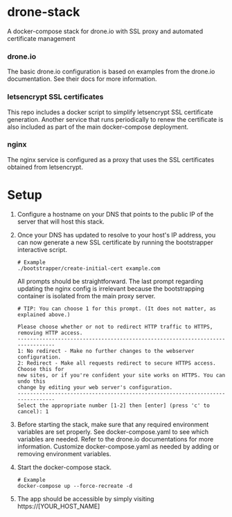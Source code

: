 # drone-stack

A docker-compose stack for drone.io with SSL proxy and automated certificate management 

### drone.io

The basic drone.io configuration is based on examples from the drone.io documentation. See their docs for more information. 

### letsencrypt SSL certificates

This repo includes a docker script to simplify letsencrypt SSL certificate generation. Another service that runs periodically to renew the certificate is also included as part of the main docker-compose deployment.

### nginx

The nginx service is configured as a proxy that uses the SSL certificates obtained from letsencrypt.

# Setup

1. Configure a hostname on your DNS that points to the public IP of the server that will host this stack.

2. Once your DNS has updated to resolve to your host's IP address, you can now generate a new SSL certificate by running the bootstrapper interactive script.

    ```
    # Example
    ./bootstrapper/create-initial-cert example.com
    ``` 

    All prompts should be straightforward. The last prompt regarding updating the nginx config is irrelevant because the bootstrapping container is isolated from the main proxy server.

    ```
    # TIP: You can choose 1 for this prompt. (It does not matter, as explained above.)
    
    Please choose whether or not to redirect HTTP traffic to HTTPS, removing HTTP access.
    -------------------------------------------------------------------------------
    1: No redirect - Make no further changes to the webserver configuration.
    2: Redirect - Make all requests redirect to secure HTTPS access. Choose this for
    new sites, or if you're confident your site works on HTTPS. You can undo this
    change by editing your web server's configuration.
    -------------------------------------------------------------------------------
    Select the appropriate number [1-2] then [enter] (press 'c' to cancel): 1
    ```

3. Before starting the stack, make sure that any required environment variables are set properly.  See  docker-compose.yaml to see which variables are needed.  Refer to the drone.io documentations for more information.  Customize docker-compose.yaml as needed by adding or removing environment variables.

4. Start the docker-compose stack. 

    ```
    # Example
    docker-compose up --force-recreate -d
    ```

5. The app should be accessible by simply visiting https://[YOUR_HOST_NAME]
